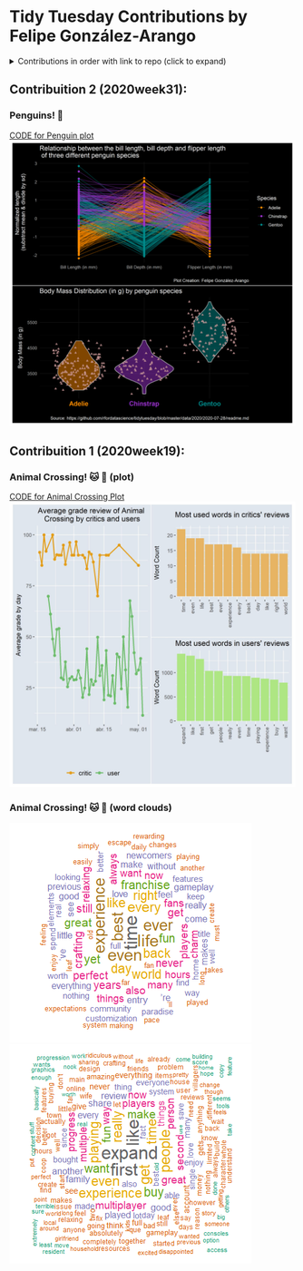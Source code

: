 # Tidy Tuesday Contributions by Felipe González-Arango


<details>
  <summary>Contributions in order with link to repo (click to expand)</summary>
<!-- toc -->
* **2020 Submissions**  
  - Contibution week 19 [Animal Crossing :cat: :hamster:](https://github.com/feligonza17/Tidy_Tuesday/tree/master/2020week19_animal_crossing)  
  - Contibution week 31 [Penguins :penguin:](https://github.com/feligonza17/Tidy_Tuesday/tree/master/2020week31_penguins)  
<!-- tocstop -->
</details>

## Contribuition 2 (2020week31): 

### Penguins! :penguin:


[CODE for Penguin plot](https://github.com/feligonza17/Tidy_Tuesday/blob/master/2020week31_penguins/penguins.Rmd)
![](2020week31_penguins/penguins.png)


## Contribuition 1 (2020week19): 

### Animal Crossing! :cat: :hamster: (plot)

[CODE for Animal Crossing Plot](https://github.com/feligonza17/Tidy_Tuesday/blob/master/2020week19_animal_crossing/animal_crossing.Rmd)
![](2020week19_animal_crossing/final_plot.jpg)

### Animal Crossing! :cat: :hamster: (word clouds)

![Word Cloud Critics](2020week19_animal_crossing/word_cloud_critics.png)
![Word Cloud Users](2020week19_animal_crossing/word_cloud_users.png)